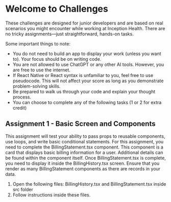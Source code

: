 # Welcome to Challenges

These challenges are designed for junior developers and are based on real scenarios you might encounter while working at Inception Health. There are no tricky assignments—just straightforward, hands-on tasks.

Some important things to note:
- You do not need to build an app to display your work (unless you want to). Your focus should be on writing code.
- You are not allowed to use ChatGPT or any other AI tools. However, you are free to use the internet.
- If React Native or React syntax is unfamiliar to you, feel free to use pseudocode. This will not affect your score as long as you demonstrate problem-solving skills.
- Be prepared to walk us through your code and explain your thought process.
- You can choose to complete any of the following tasks (1 or 2 for extra credit)

## Assignment 1 - Basic Screen and Components
This assignment will test your ability to pass props to reusable components, use loops, and write basic conditional statements.
For this assignment, you need to complete the BillingStatement.tsx component. This component is a card that displays basic billing information for a user. Additional details can be found within the component itself.
Once BillingStatement.tsx is complete, you need to display it inside the BillingHistory.tsx screen. Ensure that you render as many BillingStatement components as there are records in your data.

1. Open the following files: BillingHistory.tsx and BillingStatement.tsx inside src folder
2. Follow instructions inside these files.